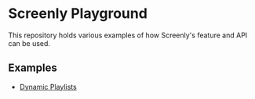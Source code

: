 # Screenly Playground

This repository holds various examples of how Screenly's feature and API can be used.

## Examples

* [Dynamic Playlists](/Screenly/playground/blob/master/dynamic-playlists/)
